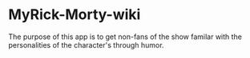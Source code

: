 # MyRick-Morty-wiki
The purpose of this app is to get non-fans of the show familar with the personalities of the character's through humor.
